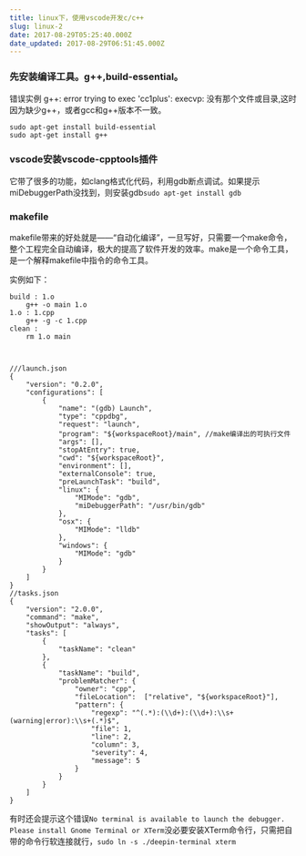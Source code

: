 ```yaml
---
title: linux下，使用vscode开发c/c++
slug: linux-2
date: 2017-08-29T05:25:40.000Z
date_updated: 2017-08-29T06:51:45.000Z
---
```


### 先安装编译工具。g++,build-essential。

错误实例 g++: error trying to exec 'cc1plus': execvp: 没有那个文件或目录,这时因为缺少g++，或者gcc和g++版本不一致。

    sudo apt-get install build-essential
    sudo apt-get install g++
    

### vscode安装vscode-cpptools插件

它带了很多的功能，如clang格式化代码，利用gdb断点调试。如果提示miDebuggerPath没找到，则安装gdb`sudo apt-get install gdb`

### makefile

makefile带来的好处就是——“自动化编译”，一旦写好，只需要一个make命令，整个工程完全自动编译，极大的提高了软件开发的效率。make是一个命令工具，是一个解释makefile中指令的命令工具。

实例如下：

    build : 1.o
    	g++ -o main 1.o
    1.o : 1.cpp 
    	g++ -g -c 1.cpp
    clean :
    	rm 1.o main
    

    
    ///launch.json
    {
        "version": "0.2.0",
        "configurations": [
            {
                "name": "(gdb) Launch",
                "type": "cppdbg",
                "request": "launch",
                "program": "${workspaceRoot}/main", //make编译出的可执行文件
                "args": [],
                "stopAtEntry": true,
                "cwd": "${workspaceRoot}",
                "environment": [],
                "externalConsole": true,
                "preLaunchTask": "build",
                "linux": {
                    "MIMode": "gdb",
                    "miDebuggerPath": "/usr/bin/gdb"
                },
                "osx": {
                    "MIMode": "lldb"
                },
                "windows": {
                    "MIMode": "gdb"
                }
            }
        ]
    }
    //tasks.json
    {
        "version": "2.0.0",
        "command": "make",
        "showOutput": "always",
        "tasks": [
            {
                "taskName": "clean"
            },
            {
                "taskName": "build",
                "problemMatcher": {
                    "owner": "cpp",
                    "fileLocation":  ["relative", "${workspaceRoot}"],
                    "pattern": {
                        "regexp": "^(.*):(\\d+):(\\d+):\\s+(warning|error):\\s+(.*)$",
                        "file": 1,
                        "line": 2,
                        "column": 3,
                        "severity": 4,
                        "message": 5
                    }
                }
            }
        ]
    }
    

有时还会提示这个错误`No terminal is available to launch the debugger. Please install Gnome Terminal or XTerm`没必要安装XTerm命令行，只需把自带的命令行软连接就行，`sudo ln -s ./deepin-terminal xterm`
